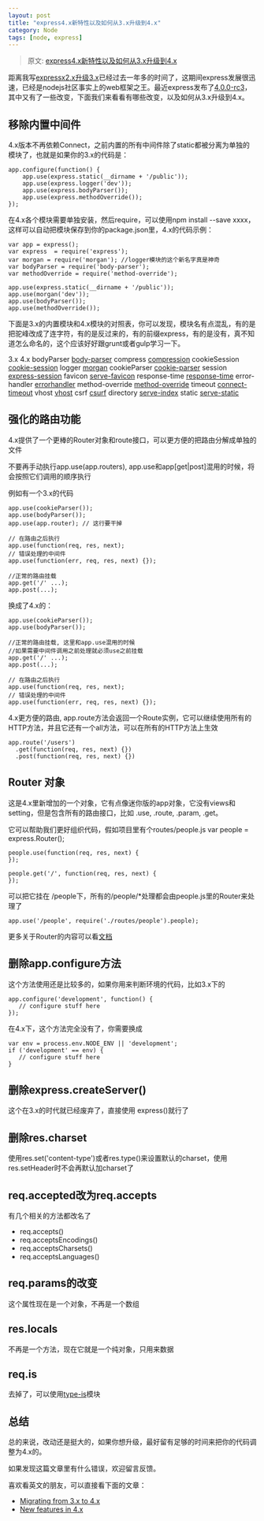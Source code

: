 ```yaml
---
layout: post
title: "express4.x新特性以及如何从3.x升级到4.x"
category: Node
tags: [node, express]
--- 
```


> 原文: [express4.x新特性以及如何从3.x升级到4.x](http://jser.me/2014/03/18/express4.x%E6%96%B0%E7%89%B9%E6%80%A7%E4%BB%A5%E5%8F%8A%E5%A6%82%E4%BD%95%E4%BB%8E3.x%E5%8D%87%E7%BA%A7%E5%88%B04.x.html)

距离我写[expressx2.x升级3.x](http://jser.me/2012/12/10/Express2.X%E8%BF%81%E7%A7%BB%E8%87%B33.X%E6%B3%A8%E6%84%8F%E4%BA%8B%E9%A1%B9.html)已经过去一年多的时间了，这期间express发展很迅速，已经是nodejs社区事实上的web框架之王。最近express发布了[4.0.0-rc3](https://github.com/visionmedia/express/blob/master/package.json#L4)，其中又有了一些改变，下面我们来看看有哪些改变，以及如何从3.x升级到4.x。

## 移除内置中间件

4.x版本不再依赖Connect，之前内置的所有中间件除了static都被分离为单独的模块了，也就是如果你的3.x的代码是：

    app.configure(function() {
        app.use(express.static(__dirname + '/public'));
        app.use(express.logger('dev'));
        app.use(express.bodyParser());
        app.use(express.methodOverride());
    });

<!--more-->

在4.x各个模块需要单独安装，然后require，可以使用npm install --save xxxx，这样可以自动把模块保存到你的package.json里，4.x的代码示例：

    var app = express();
    var express  = require('express');
    var morgan = require('morgan'); //logger模块的这个新名字真是神奇
    var bodyParser = require('body-parser');
    var methodOverride = require('method-override');
    
    app.use(express.static(__dirname + '/public'));
    app.use(morgan('dev'));
    app.use(bodyParser());
    app.use(methodOverride());

下面是3.x的内置模块和4.x模块的对照表，你可以发现，模块名有点混乱，有的是把驼峰改成了连字符，有的是反过来的，有的前缀express，有的是没有，真不知道怎么命名的，这个应该好好跟grunt或者gulp学习一下。

3.x 4.x bodyParser [body-parser](https://github.com/expressjs/body-parser) compress [compression](https://github.com/expressjs/compression) cookieSession [cookie-session](https://github.com/expressjs/cookie-session) logger [morgan](https://github.com/expressjs/morgan) cookieParser [cookie-parser](https://github.com/expressjs/cookie-parser) session [express-session](https://github.com/expressjs/session) favicon [serve-favicon](https://github.com/expressjs/favicon) response-time [response-time](https://github.com/expressjs/response-time) error-handler [errorhandler](https://github.com/expressjs/errorhandler) method-override [method-override](https://github.com/expressjs/method-override) timeout [connect-timeout](https://github.com/expressjs/connect-timeout) vhost [vhost](https://github.com/expressjs/vhost) csrf [csurf](https://github.com/expressjs/csurf) directory [serve-index](https://github.com/expressjs/serve-index) static [serve-static](https://github.com/expressjs/serve-static)

## 强化的路由功能

4.x提供了一个更棒的Router对象和route接口，可以更方便的把路由分解成单独的文件

不要再手动执行app.use(app.routers), app.use和app[get|post]混用的时候，将会按照它们调用的顺序执行

例如有一个3.x的代码

    app.use(cookieParser());
    app.use(bodyParser());
    app.use(app.router); // 这行要干掉
    
    // 在路由之后执行
    app.use(function(req, res, next);
    // 错误处理的中间件
    app.use(function(err, req, res, next) {});
    
    //正常的路由挂载
    app.get('/' ...);
    app.post(...);

换成了4.x的：

    app.use(cookieParser());
    app.use(bodyParser());
    
    //正常的路由挂载, 这里和app.use混用的时候
    //如果需要中间件调用之前处理就必须use之前挂载
    app.get('/' ...);
    app.post(...);
    
    // 在路由之后执行
    app.use(function(req, res, next);
    // 错误处理的中间件
    app.use(function(err, req, res, next) {});

4.x更方便的路由, app.route方法会返回一个Route实例，它可以继续使用所有的HTTP方法，并且它还有一个all方法，可以在所有的HTTP方法上生效

    app.route('/users')
      .get(function(req, res, next) {})
      .post(function(req, res, next) {})

## Router 对象

这是4.x里新增加的一个对象，它有点像迷你版的app对象，它没有views和setting，但是包含所有的路由接口，比如 .use, .route, .param, .get。

它可以帮助我们更好组织代码，假如项目里有个routes/people.js    var people = express.Router();
    
    people.use(function(req, res, next) {
    });
    
    people.get('/', function(req, res, next) {
    });

可以把它挂在 /people下，所有的/people/*处理都会由people.js里的Router来处理了

    app.use('/people', require('./routes/people').people);

更多关于Router的内容可以看[文档](http://expressjs.jser.us/4x_zh-cn/api.html#router)

## 删除app.configure方法

这个方法使用还是比较多的，如果你用来判断环境的代码，比如3.x下的

    app.configure('development', function() {
       // configure stuff here
    });

在4.x下，这个方法完全没有了，你需要换成

    var env = process.env.NODE_ENV || 'development';
    if ('development' == env) {
       // configure stuff here
    }

## 删除express.createServer()

这个在3.x的时代就已经废弃了，直接使用 express()就行了

## 删除res.charset

使用res.set('content-type')或者res.type()来设置默认的charset，使用res.setHeader时不会再默认加charset了

## req.accepted改为req.accepts

有几个相关的方法都改名了

* req.accepts()
* req.acceptsEncodings()
* req.acceptsCharsets()
* req.acceptsLanguages()

## req.params的改变

这个属性现在是一个对象，不再是一个数组

## res.locals

不再是一个方法，现在它就是一个纯对象，只用来数据

## req.is

去掉了，可以使用[type-is](https://github.com/expressjs/type-is)模块

## 总结

总的来说，改动还是挺大的，如果你想升级，最好留有足够的时间来把你的代码调整为4.x的。

如果发现这篇文章里有什么错误，欢迎留言反馈。

喜欢看英文的朋友，可以直接看下面的文章：

* [Migrating from 3.x to 4.x](https://github.com/visionmedia/express/wiki/Migrating-from-3.x-to-4.x)
* [New features in 4.x](https://github.com/visionmedia/express/wiki/New-features-in-4.x)



